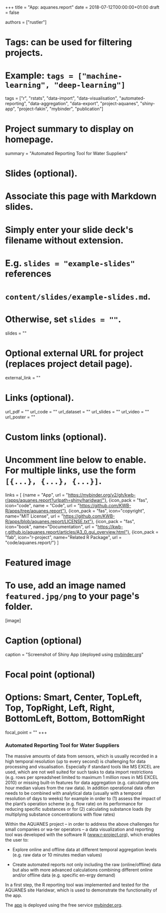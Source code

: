 +++
title = "App: aquanes.report"
date = 2018-07-12T00:00:00+01:00
draft = false

authors = ["rustler"]
# Tags: can be used for filtering projects.
# Example: `tags = ["machine-learning", "deep-learning"]`
tags = ["r", "rstats", "data-import", "data-visualisation", "automated-reporting", "data-aggregation", "data-export", "project-aquanes", "shiny-app", "project-fakin", "mybinder", "publication"]

# Project summary to display on homepage.
summary = "Automated Reporting Tool for Water Suppliers"

# Slides (optional).
#   Associate this page with Markdown slides.
#   Simply enter your slide deck's filename without extension.
#   E.g. `slides = "example-slides"` references 
#   `content/slides/example-slides.md`.
#   Otherwise, set `slides = ""`.
slides = ""

# Optional external URL for project (replaces project detail page).
external_link = ""

# Links (optional).
url_pdf = ""
url_code = ""
url_dataset = ""
url_slides = ""
url_video = ""
url_poster = ""

# Custom links (optional).
#   Uncomment line below to enable. For multiple links, use the form `[{...}, {...}, {...}]`.
links = [
{name = "App", url = "https://mybinder.org/v2/gh/kwb-r/apps/aquanes.report?urlpath=shiny/haridwar/"}, 
{icon_pack = "fas", icon="code", name = "Code", url = "https://github.com/KWB-R/apps/tree/aquanes.report"}, 
{icon_pack = "fas", icon="copyright", name="MIT License", url = "https://github.com/KWB-R/apps/blob/aquanes.report/LICENSE.txt"}, 
{icon_pack = "fas", icon="book", name="Documentation", url = "https://kwb-r.github.io/aquanes.report/articles/A3_0_gui_overview.html"},
{icon_pack = "fab", icon="r-project", name="Related R Package", url = "code/aquanes.report/"}
]

# Featured image
# To use, add an image named `featured.jpg/png` to your page's folder. 
[image]
  # Caption (optional)
  caption = "Screenshot of Shiny App (deployed using [mybinder.org](https://mybinder.org/)"

  # Focal point (optional)
  # Options: Smart, Center, TopLeft, Top, TopRight, Left, Right, BottomLeft, Bottom, BottomRight
  focal_point = ""
+++


### Automated Reporting Tool for Water Suppliers

The massive amounts of data from sensors, which is usually recorded in a high 
temporal resolution (up to every second) is challenging for data processing and 
visualisation. Especially if standard tools like MS EXCEL are used, which are 
not well suited for such tasks to data import restrictions (e.g. rows per 
spreadsheet limited to maximum 1 million rows in MS EXCEL 2010) or missing 
built-in features for data aggregation (e.g. calculating one hour median values 
from the raw data).
In addition operational data often needs to be combined with analytical data 
(usually with a temporal resolution of days to weeks) for example in order to 
(1) assess the impact of the plant’s operation scheme (e.g. flow rate) on its 
performance for reducing specific substances or for (2) calculating substance 
loads (by multiplying substance concentrations with flow rates)

Within the AQUANES project – in order to address the above challenges for 
small companies or wa-ter operators – a data visualization and reporting tool 
was developed with the software R (www.r-project.org), which enables the user to: 

- Explore online and offline data at different temporal aggregation levels (e.g. 
raw data or 10 minutes median values)

- Create automated reports not only including the raw (online/offline) data but 
also with more advanced calculations combining different online and/or offline 
data (e.g. specific en-ergy demand)

In a first step, the R reporting tool was implemented and tested for the AQUANES site Haridwar, 
which is used to demonstrate the functionality of the app.


The [app](https://mybinder.org/v2/gh/kwb-r/apps/aquanes.report?urlpath=shiny/haridwar/) 
is deployed using the free service [mybinder.org](https://mybinder.org/).